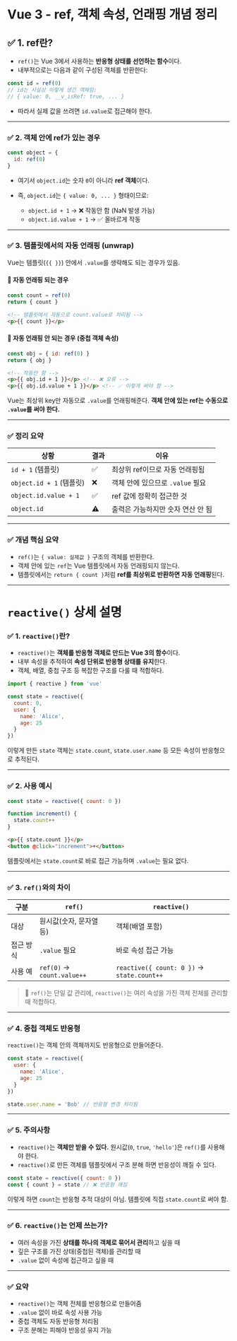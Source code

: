 # Vue 3 - ref, 객체 속성, 언래핑 개념 정리

## ✅ 1. ref란?

* `ref()`는 Vue 3에서 사용하는 **반응형 상태를 선언하는 함수**이다.
* 내부적으로는 다음과 같이 구성된 객체를 반환한다:

```js
const id = ref(0)
// id는 사실상 이렇게 생긴 객체임:
// { value: 0, __v_isRef: true, ... }
```

* 따라서 실제 값을 쓰려면 `id.value`로 접근해야 한다.

---

### ✅ 2. 객체 안에 ref가 있는 경우

```js
const object = {
  id: ref(0)
}
```

* 여기서 `object.id`는 숫자 `0`이 아니라 **ref 객체**이다.
* 즉, `object.id`는 `{ value: 0, ... }` 형태이므로:

  * `object.id + 1` → ❌ 작동안 함 (NaN 발생 가능)
  * `object.id.value + 1` → ✅ 올바르게 작동

---

### ✅ 3. 템플릿에서의 자동 언래핑 (unwrap)

Vue는 템플릿(`{{ }}`) 안에서 `.value`를 생략해도 되는 경우가 있음.

#### 🔹 자동 언래핑 되는 경우

```js
const count = ref(0)
return { count }
```

```html
<!-- 템플릿에서 자동으로 count.value로 처리됨 -->
<p>{{ count }}</p>
```

#### 🔸 자동 언래핑 안 되는 경우 (중첩 객체 속성)

```js
const obj = { id: ref(0) }
return { obj }
```

```html
<!-- 작동안 함 -->
<p>{{ obj.id + 1 }}</p> <!-- ❌ 오류 -->
<p>{{ obj.id.value + 1 }}</p> <!-- ✅ 이렇게 써야 함 -->
```

Vue는 최상위 key만 자동으로 `.value`를 언래핑해준다.
**객체 안에 있는 ref는 수동으로 `.value`를 써야 한다.**

---

### ✅ 정리 요약

| 상황                    | 결과 | 이유                     |
| --------------------- | -- | ---------------------- |
| `id + 1` (템플릿)        | ✅  | 최상위 ref이므로 자동 언래핑됨     |
| `object.id + 1` (템플릿) | ❌  | 객체 안에 있으므로 `.value` 필요 |
| `object.id.value + 1` | ✅  | ref 값에 정확히 접근한 것       |
| `object.id`           | ⚠️ | 출력은 가능하지만 숫자 연산 안 됨    |

---

### ✅ 개념 핵심 요약

* `ref()`는 `{ value: 실제값 }` 구조의 객체를 반환한다.
* 객체 안에 있는 `ref`는 Vue 템플릿에서 자동 언래핑되지 않는다.
* 템플릿에서는 `return { count }`처럼 **ref를 최상위로 반환하면 자동 언래핑**된다.

---

# `reactive()` 상세 설명

### ✅ 1. `reactive()`란?

* `reactive()`는 **객체를 반응형 객체로 만드는 Vue 3의 함수**이다.
* 내부 속성을 추적하여 **속성 단위로 반응형 상태를 유지**한다.
* 객체, 배열, 중첩 구조 등 복잡한 구조를 다룰 때 적합하다.

```js
import { reactive } from 'vue'

const state = reactive({
  count: 0,
  user: {
    name: 'Alice',
    age: 25
  }
})
```

이렇게 만든 `state` 객체는 `state.count`, `state.user.name` 등 모든 속성이 반응형으로 추적된다.

---

### ✅ 2. 사용 예시

```js
const state = reactive({ count: 0 })

function increment() {
  state.count++
}
```

```html
<p>{{ state.count }}</p>
<button @click="increment">+</button>
```

템플릿에서는 `state.count`로 바로 접근 가능하며 `.value`는 필요 없다.

---

### ✅ 3. `ref()`와의 차이

| 구분    | `ref()`                    | `reactive()`                               |
| ----- | -------------------------- | ------------------------------------------ |
| 대상    | 원시값(숫자, 문자열 등)             | 객체(배열 포함)                                  |
| 접근 방식 | `.value` 필요                | 바로 속성 접근 가능                                |
| 사용 예  | `ref(0)` → `count.value++` | `reactive({ count: 0 })` → `state.count++` |

> 📌 `ref()`는 단일 값 관리에, `reactive()`는 여러 속성을 가진 객체 전체를 관리할 때 적합하다.

---

### ✅ 4. 중첩 객체도 반응형

`reactive()`는 객체 안의 객체까지도 반응형으로 만들어준다.

```js
const state = reactive({
  user: {
    name: 'Alice',
    age: 25
  }
})

state.user.name = 'Bob' // 반응형 변경 처리됨
```

---

### ✅ 5. 주의사항

* `reactive()`는 **객체만 받을 수 있다.** 원시값(`0`, `true`, `'hello'`)은 `ref()`를 사용해야 한다.
* `reactive()`로 만든 객체를 템플릿에서 구조 분해 하면 반응성이 깨질 수 있다.

```js
const state = reactive({ count: 0 })
const { count } = state // ❌ 반응형 깨짐
```

이렇게 하면 `count`는 반응형 추적 대상이 아님. 템플릿에 직접 `state.count`로 써야 함.

---

### ✅ 6. `reactive()`는 언제 쓰는가?

* 여러 속성을 가진 **상태를 하나의 객체로 묶어서 관리**하고 싶을 때
* 깊은 구조를 가진 상태(중첩된 객체)를 관리할 때
* `.value` 없이 속성에 접근하고 싶을 때

---

### ✅ 요약

* `reactive()`는 객체 전체를 반응형으로 만들어줌
* `.value` 없이 바로 속성 사용 가능
* 중첩 객체도 자동 반응형 처리됨
* 구조 분해는 피해야 반응성 유지 가능
